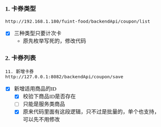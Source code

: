 <span  style="font-family: Simsun,serif; font-size: 17px; ">

### 1. 卡券类型

~~~
http://192.168.1.180/fuint-food/backendApi/coupon/list
~~~

- [x] 三种类型只要计次卡
    - 原先枚举写死的，修改代码

### 2. 卡券列表

~~~
11. 新增卡券
http://127.0.0.1:8082/backendApi/coupon/save
~~~

- [x] 新增适用商品的ID
    - [x] 校验下商品ID是否存在
    - [ ] 只能是服务类商品
    - [x] 原来代码里面有这段逻辑，只不过是批量的，单个也支持，可以先不用修改

</span>